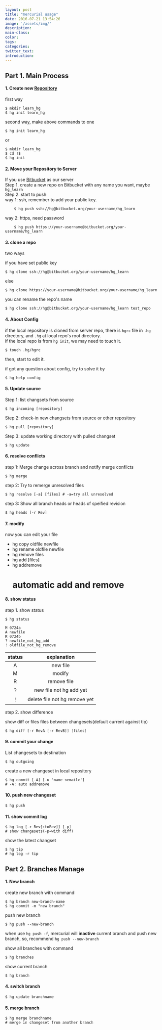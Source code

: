 ```yaml
---
layout: post
title: "mercurial usage"
date: 2016-07-21 13:54:26
image: '/assets/img/'
description:
main-class:
color:
tags:
categories:
twitter_text:
introduction:
---
```


## Part 1.  Main Process

#### 1. Create new [Repository](http://translate.google.cn/#en/zh-CN/repository)

first way    

    $ mkdir learn_hg
    $ hg init learn_hg

second way, make above commands to one

    $ hg init learn_hg

or    
    
    $ mkdir learn_hg
    $ cd !$
    $ hg init

#### 2. Move your Repository to Server

If you use [Bitbucket](bitbucket.org) as our server    
Step 1. create a new repo on Bitbucket with any name you want, maybe `hg_learn`   
Step 2. start to push      
way 1: ssh, remember to add your public key.

        $ hg push ssh://hg@bitbucket.org/your-username/hg_learn

way 2: https, need password

        $ hg push https://your-username@bitbucket.org/your-username/hg_learn

#### 3. clone a repo

two ways

if you have set public key

    $ hg clone ssh://hg@bitbucket.org/your-username/hg_learn

else

    $ hg clone https://your-username@bitbucket.org/your-username/hg_learn

you can rename the repo's name

    $ hg clone ssh://hg@bitbucket.org/your-username/hg_learn test_repo    

#### 4. About Config
    
if the local repository is cloned from server repo, there is `hgrc` file in `.hg` directory, and `.hg` at local repo's root directory.    
if the local repo is from `hg init`, we may need to touch it.

    $ touch .hg/hgrc

then, start to edit it.

if got any question about config, try to solve it by

    $ hg help config

#### 5. Update source

Step 1: list changsets from source

    $ hg incoming [repository]

Step 2: check-in new changsets from source or other repository

    $ hg pull [repository]

Step 3: update working directory with pulled changset

    $ hg update 

#### 6. resolve conflicts

step 1: Merge change across branch and notify merge confilcts

    $ hg merge 

step 2: Try to remerge unresolved files

    $ hg resolve [-a] [files] # -a=try all unresolved

step 3: Show all branch heads or heads of speified revision

    $ hg heads [-r Rev]

#### 7. modify

now you can edit your file    

- hg copy oldfile newfile
- hg rename oldfile newfile
- hg remove files
- hg add [files]
- hg addremove    
    # automatic add and remove

#### 8. show status

step 1. show status

    $ hg status

    M 0724a
    A newfile
    R 0724b
    ? newfile_not_hg_add
    ! oldfile_not_hg_remove

|status  |  explanation|
|:--------:| :------------: |
|A | new file|
|M | modify |
|R | remove file|
|？ | new file not hg add yet |
|！| delete file not hg remove yet|

step 2. show difference

show diff or files files between changesets(default current against tip)

    $ hg diff [-r RevA [-r RevB]] [files]

#### 9. commit your change

List changesets to destination

    $ hg outgoing

create a new changeset in local repository

    $ hg commit [-A] [-u 'name <email>']
    # -A: auto addremove

#### 10. push new changeset

    $ hg push

#### 11. show commit log

    $ hg log [-r Rev[:toRev]] [-p]
    # show changesets(-p=with diff)

show the latest changset
 

    $ hg tip
    # hg log -r tip

## Part 2. Branches Manage

#### 1. New branch

create new branch with command

    $ hg branch new-branch-name
    $ hg commit -m "new branch"

push new branch
    
    $ hg push --new-branch

when use `hg push -f`, mercurial will  __inactive__ current branch and push new branch, so, recommend `hg push --new-branch`

show all branches with command 

    $ hg branches


show current branch

    $ hg branch

#### 4. switch branch

    $ hg update branchname

#### 5. merge branch

    $ hg merge branchname
    # merge in changeset from another branch



